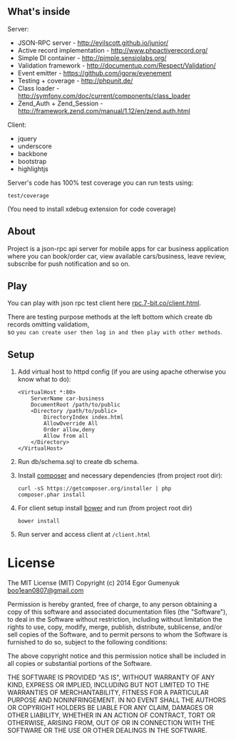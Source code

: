 What's inside
-------------

Server:

- JSON-RPC server - http://evilscott.github.io/junior/
- Active record implementation - http://www.phpactiverecord.org/
- Simple DI container - http://pimple.sensiolabs.org/
- Validation framework - http://documentup.com/Respect/Validation/
- Event emitter - https://github.com/igorw/evenement
- Testing + coverage - http://phpunit.de/
- Class loader - http://symfony.com/doc/current/components/class_loader
- Zend_Auth + Zend_Session - http://framework.zend.com/manual/1.12/en/zend.auth.html

Client:

- jquery
- underscore
- backbone
- bootstrap
- highlightjs

Server's code has 100% test coverage you can run tests using:

    test/coverage
    
(You need to install xdebug extension for code coverage)

About
-----

Project is a json-rpc api server for mobile apps for car business application where you can book/order car, view available cars/business, leave review, subscribe for push notification and so on.

Play
----

You can play with json rpc test client here [rpc.7-bit.co/client.html](http://rpc.7-bit.co/client.html).   

There are testing purpose methods at the left bottom which create db records omitting validatiom,   
so `you can create user then log in and then play with other methods`.

Setup
-----
1. Add virtual host to httpd config (if you are using apache otherwise you know what to do):

    ```ApacheConf
    <VirtualHost *:80>
        ServerName car-business
        DocumentRoot /path/to/public
        <Directory /path/to/public>
            DirectoryIndex index.html
            AllowOverride All
            Order allow,deny
            Allow from all
        </Directory>
    </VirtualHost>
    ```

2. Run db/schema.sql to create db schema.
3. Install [composer](http://getcomposer.org/) and necessary dependencies (from project root dir):

    ```
    curl -sS https://getcomposer.org/installer | php
    composer.phar install
    ```

4. For client setup install [bower](http://bower.io/) and run (from project root dir)

    ```
    bower install
    ```

5. Run server and access client at `/client.html`

# License

The MIT License (MIT)
Copyright (c) 2014 Egor Gumenyuk <boo1ean0807@gmail.com>

Permission is hereby granted, free of charge, to any person obtaining a copy
of this software and associated documentation files (the "Software"), to deal
in the Software without restriction, including without limitation the rights
to use, copy, modify, merge, publish, distribute, sublicense, and/or sell
copies of the Software, and to permit persons to whom the Software is
furnished to do so, subject to the following conditions:

The above copyright notice and this permission notice shall be included in all
copies or substantial portions of the Software.

THE SOFTWARE IS PROVIDED "AS IS", WITHOUT WARRANTY OF ANY KIND,
EXPRESS OR IMPLIED, INCLUDING BUT NOT LIMITED TO THE WARRANTIES OF
MERCHANTABILITY, FITNESS FOR A PARTICULAR PURPOSE AND NONINFRINGEMENT.
IN NO EVENT SHALL THE AUTHORS OR COPYRIGHT HOLDERS BE LIABLE FOR ANY CLAIM,
DAMAGES OR OTHER LIABILITY, WHETHER IN AN ACTION OF CONTRACT, TORT OR
OTHERWISE, ARISING FROM, OUT OF OR IN CONNECTION WITH THE SOFTWARE OR THE USE
OR OTHER DEALINGS IN THE SOFTWARE.


